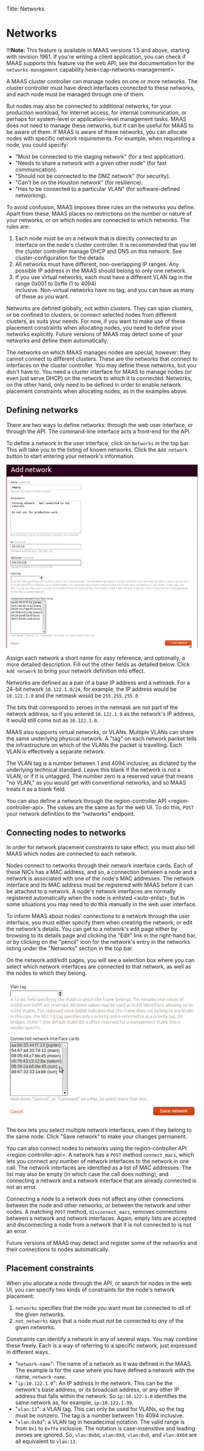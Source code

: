Title: Networks

# Networks

!!!**Note:** This feature is available in MAAS versions 1.5 and above, starting with revision 1961. If you're writing a client application, you can check if MAAS supports this feature via the web API; see the documentation for the `networks-management` capability here\<cap-networks-management\>.

A MAAS cluster controller can manage nodes on one or more networks. The cluster controller must have direct interfaces connected to these networks, and each node must be managed through one of them.

But nodes may also be connected to additional networks, for your production workload, for internet access, for internal communication, or perhaps for system-level or application-level management tasks. MAAS does not need to manage these networks, but it can be useful for MAAS to be aware of them. If MAAS is aware of these networks, you can allocate nodes with specific network requirements. For example, when requesting a node, you could specify:

-   "Must be connected to the staging network" (for a test application).
-   "Needs to share a network with a given other node" (for fast communication).
-   "Should not be connected to the DMZ network" (for security).
-   "Can't be on the Houston network" (for resilience).
-   "Has to be connected to a particular VLAN" (for software-defined networking).

To avoid confusion, MAAS imposes three rules on the networks you define. Apart from these, MAAS places no restrictions on the number or nature of your networks, or on which nodes are connected to which networks. The rules are:

1.  Each node must be on a network that is directly connected to an interface on the node's cluster controller. It     is recommended that you let the cluster controller manage DHCP and DNS on this network. See
    cluster-configuration for the details.
1.  All networks must have different, non-overlapping IP ranges. Any possible IP address in the MAAS should belong     to only one network.
1.  If you use virtual networks, each must have a different VLAN tag in the range 0x001 to 0xffe (1 to 4094)  
    inclusive. Non-virtual networks have no tag, and you can have as many of these as you want.

Networks are defined globally, not within clusters. They can span clusters, or be confined to clusters, or connect selected nodes from different clusters, as suits your needs. For now, if you want to make use of these placement constraints when allocating nodes, you need to define your networks explicitly. Future versions of MAAS may detect some of your networks and define them automatically.

The networks on which MAAS manages nodes are special, however: they cannot connect to different clusters. These are the networks that connect to interfaces on the cluster controller. You may define these networks, but you don't have to. You need a cluster interface for MAAS to manage nodes (or even just serve DHCP) on the network to which it is connected. Networks, on the other hand, only need to be defined in order to enable network placement constraints when allocating nodes, as in the examples above.

## Defining networks

There are two ways to define networks: through the web user interface, or through the API. The command-line interface acts a front-end for the API.

To define a network in the user interface, click on `Networks` in the top bar. This will take you to the listing of known networks. Click the `Add network` button to start entering your network's information.

![image](media/add-network.png)

Assign each network a short name for easy reference, and optionally, a more detailed description. Fill out the other fields as detailed below. Click `Add network` to bring your network definition into effect.

Networks are defined as a pair of a base IP address and a netmask. For a 24-bit network `10.122.1.0/24`, for example, the IP address would be `10.122.1.0` and the netmask would be `255.255.255.0`.

The bits that correspond to zeroes in the netmask are not part of the network address, so if you entered `10.122.1.9` as the network's IP address, it would still come out as `10.122.1.0`.

MAAS also supports virtual networks, or VLANs. Multiple VLANs can share the same underlying physical network. A "tag" on each network packet tells the infrastructure on which of the VLANs the packet is travelling. Each VLAN is effectively a separate network.

The VLAN tag is a number between 1 and 4094 inclusive, as dictated by the underlying technical standard. Leave this blank if the network is not a VLAN, or if it is untagged. The number zero is a reserved value that means "no VLAN," as you would get with conventional networks, and so MAAS treats it as a blank field.

You can also define a network through the region-controller API \<region-controller-api\>. The values are the same as for the web UI. To do this, `POST` your network definition to the *"networks"* endpoint.

## Connecting nodes to networks

In order for network placement constraints to take effect, you must also tell MAAS which nodes are connected to each network.

Nodes connect to networks through their network interface cards. Each of these NICs has a MAC address, and so, a connection between a node and a network is associated with one of the node's MAC addresses. The network interface and its MAC address must be registered with MAAS before it can be attached to a network. A node's network interfaces are normally registered automatically when the node is enlisted \<auto-enlist\>, but in some situations you may need to do this manually in the web user interface.

To inform MAAS about nodes' connections to a network through the user interface, you must either specify them when creating the network, or edit the network's details. You can get to a network's edit page either by browsing to its details page and clicking the "Edit" link in the right-hand bar, or by clicking on the "pencil" icon for the network's entry in the networks listing under the "Networks" section in the top bar.

On the network add/edit pages, you will see a selection box where you can select which network interfaces are connected to that network, as well as the nodes to which they belong.

![image](media/connect-nodes-to-network.png)

The box lets you select multiple network interfaces, even if they belong to the same node. Click "Save network" to make your changes permanent.

You can also connect nodes to networks using the region-controller API \<region-controller-api\>. A network has a `POST` method `connect_macs`, which lets you connect any number of network interfaces to the network in one call. The network interfaces are identified as a list of MAC addresses. The list may also be empty (in which case the call does nothing), and connecting a network and a network interface that are already connected is not an error.

Connecting a node to a network does not affect any other connections between the node and other networks, or between the network and other nodes. A matching `POST` method, `disconnect_macs`, removes connections between a network and network interfaces. Again, empty lists are accepted and disconnecting a node from a network that it is not connected to is not an error.

Future versions of MAAS may detect and register some of the networks and their connections to nodes automatically.

## Placement constraints


When you allocate a node through the API, or search for nodes in the web UI, you can specify two kinds of constraints for the node's network placement:

1.  `networks` specifies that the node you want must be connected to *all* of the given networks.
1.  `not_networks` says that a node must *not* be connected to *any* of the given networks.

Constraints can identify a network in any of several ways. You may combine these freely. Each is a way of referring to a specific network, just expressed in different ways.

-   "`network-name`": The name of a network as it was defined in the MAAS. The example is for the case where you have defined a network with the name, `network-name`.
-   "`ip:10.122.1.0`": An IP address in the network. This can be the network's base address, or its broadcast address, or any other IP address that falls within the network. So `ip:10.122.1.0` identifies the same network as, for example, `ip:10.122.1.99`.
-   "`vlan:13`": a VLAN tag. This can only be used for VLANs, so the tag must be nonzero. The tag is a number between 1 to 4094 inclusive.
-   "`vlan:0x0d`": a VLAN tag in hexadecimal notation. The valid range is from `0x1` to `0xffe` inclusive. The notation is case-insensitive and leading zeroes are ignored. So, `vlan:0x0d`, `vlan:0Xd`, `vlan:0xD`, and `vlan:0X0d` are all equivalent to `vlan:13`.

